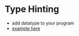 
# Type Hinting

- add datatype to your program
- [example here](https://github.com/nitops/python-practice/tree/main/1_basic_python/2_type_hinting)